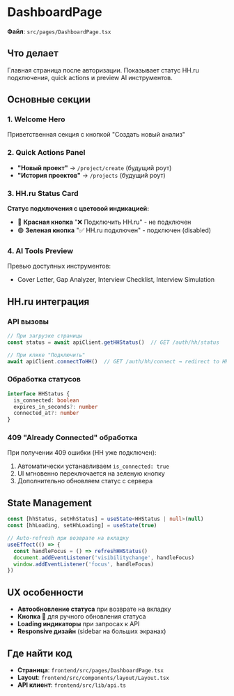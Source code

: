 # DashboardPage

**Файл**: `src/pages/DashboardPage.tsx`

## Что делает
Главная страница после авторизации. Показывает статус HH.ru подключения, quick actions и preview AI инструментов.

## Основные секции

### 1. Welcome Hero
Приветственная секция с кнопкой "Создать новый анализ"

### 2. Quick Actions Panel
- **"Новый проект"** → `/project/create` (будущий роут)
- **"История проектов"** → `/projects` (будущий роут)

### 3. HH.ru Status Card
**Статус подключения с цветовой индикацией:**
- 🔴 **Красная кнопка** "❌ Подключить HH.ru" - не подключен
- 🟢 **Зеленая кнопка** "✅ HH.ru подключен" - подключен (disabled)

### 4. AI Tools Preview
Превью доступных инструментов:
- Cover Letter, Gap Analyzer, Interview Checklist, Interview Simulation

## HH.ru интеграция

### API вызовы
```typescript
// При загрузке страницы
const status = await apiClient.getHHStatus()  // GET /auth/hh/status

// При клике "Подключить"
await apiClient.connectToHH()  // GET /auth/hh/connect → redirect to HH OAuth
```

### Обработка статусов
```typescript
interface HHStatus {
  is_connected: boolean
  expires_in_seconds?: number  
  connected_at?: number
}
```

### 409 "Already Connected" обработка
При получении 409 ошибки (HH уже подключен):
1. Автоматически устанавливаем `is_connected: true`
2. UI мгновенно переключается на зеленую кнопку
3. Дополнительно обновляем статус с сервера

## State Management
```typescript
const [hhStatus, setHhStatus] = useState<HHStatus | null>(null)
const [hhLoading, setHhLoading] = useState(true)

// Auto-refresh при возврате на вкладку
useEffect(() => {
  const handleFocus = () => refreshHHStatus()
  document.addEventListener('visibilitychange', handleFocus)
  window.addEventListener('focus', handleFocus)
})
```

## UX особенности
- **Автообновление статуса** при возврате на вкладку
- **Кнопка 🔄** для ручного обновления статуса
- **Loading индикаторы** при запросах к API
- **Responsive дизайн** (sidebar на больших экранах)

## Где найти код
- **Страница**: `frontend/src/pages/DashboardPage.tsx`
- **Layout**: `frontend/src/components/layout/Layout.tsx`
- **API клиент**: `frontend/src/lib/api.ts`